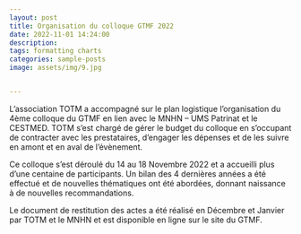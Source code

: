 ```yaml
---
layout: post
title: Organisation du colloque GTMF 2022
date: 2022-11-01 14:24:00
description: 
tags: formatting charts
categories: sample-posts
image: assets/img/9.jpg


---
```


L’association TOTM a accompagné sur le plan logistique l’organisation du 4ème colloque du GTMF en lien avec le MNHN – UMS Patrinat et le CESTMED. TOTM s’est chargé de gérer le budget du colloque en s’occupant de contracter avec les prestataires, d’engager les dépenses et de les suivre en amont et en aval de l’évènement.

Ce colloque s’est déroulé du 14 au 18 Novembre 2022 et a accueilli plus d’une centaine de participants. Un bilan des 4 dernières années a été effectué et de nouvelles thématiques ont été abordées, donnant naissance à de nouvelles recommandations.

Le document de restitution des actes a été réalisé en Décembre et Janvier par TOTM et le MNHN et est disponible en ligne sur le site du GTMF.